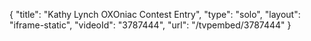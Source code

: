 {
    "title": "Kathy Lynch OXOniac Contest Entry",
    "type": "solo",
    "layout": "iframe-static",
    "videoId": "3787444",
    "url": "\/tvpembed\/3787444"
}